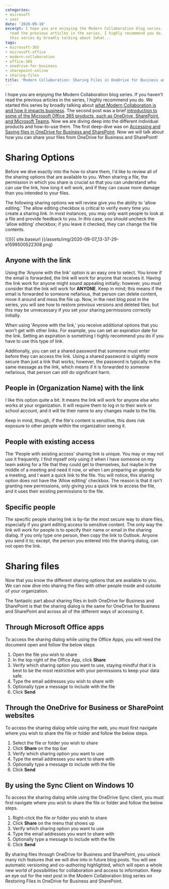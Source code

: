 ```yaml
---
categories:
- microsoft
- user
date: '2020-09-10'
excerpt: I hope you are enjoying the Modern Collaboration blog series. If you haven't
  read the previous articles in the series, I highly recommend you do. We started
  this series by broadly talking about [what...
tags:
- microsoft-365
- microsoft-office
- modern-collaboration
- office-365
- onedrive-for-business
- sharepoint-online
- sharing-files
title: 'Modern Collaboration: Sharing Files in OneDrive for Business and SharePoint'
---
```


I hope you are enjoying the Modern Collaboration blog series. If you haven't read the previous articles in the series, I highly recommend you do. We started this series by broadly talking about [what Modern Collaboration is and how it impacts business](https://mattblogsit.com/microsoft/what-is-modern-collaboration-and-how-does-it-impact-business). The second post was a brief [introduction to some of the Microsoft Office 365 products, such as OneDrive, SharePoint, and Microsoft Teams](https://mattblogsit.com/microsoft/modern-collaboration-with-microsoft-onedrive-sharepoint-and-teams). Now we are diving deep into the different individual products and how-to-use them. The first deep-dive was on [Accessing and Saving files in OneDrive for Business and SharePoint](https://mattblogsit.com/microsoft/modern-collaboration-accessing-and-saving-files-in-onedrive-for-business-and-sharepoint). Now we will talk about how you can share your files from OneDrive for Business and SharePoint!

# Sharing Options

Before we dive exactly into the how-to share them, I'd like to review all of the sharing options that are available to you. When sharing a file, the permission in which you share is crucial so that you can understand who can use the link, how long it will work, and if they can cause more damage than you intended to your files.

The following sharing options we will review give you the ability to 'allow editing.' The allow editing checkbox is critical to verify every time you create a sharing link. In most instances, you may only want people to look at a file and provide feedback to you. In this case, you should uncheck the 'allow editing' checkbox; if you leave it checked, they can change the file contents.

![]({{ site.baseurl }}/assets/img/2020-09-07_13-37-29-e1599500522308.png)

## Anyone with the link

Using the 'Anyone with the link' option is an easy one to select. You know if the email is forwarded, the link will work for anyone that receives it. Having the link work for anyone might sound appealing initially; however, you must consider that the link will work for **ANYONE**. Keep in mind; this means if the email is forwarded to someone nefarious, that person can delete content, move it around and mess the file up. Now, in the next blog post in the series, you will see how to restore previous versions and deleted files; but this may be unnecessary if you set your sharing permissions correctly initially.

When using 'Anyone with the link,' you receive additional options that you won't get with other links. For example, you can set an expiration date for the link. Setting an expiration is something I highly recommend you do if you have to use this type of link. 

Additionally, you can set a shared password that someone must enter before they can access the link. Using a shared password is slightly more secure than just a link that works; however, the password is typically in the same message as the link, which means if it is forwarded to someone nefarious, that person can still do significant harm.

## People in (Organization Name) with the link

I like this option quite a bit. It means the link will work for anyone else who works at your organization. It will require them to log in to their work or school account, and it will tie their name to any changes made to the file.

Keep in mind, though, if the file's content is sensitive, this does risk exposure to other people within the organization seeing it.

## People with existing access

The 'People with existing access' sharing link is unique. You may or may not use it frequently. I find myself only using it when I have someone on my team asking for a file that they could get to themselves, but maybe in the middle of a meeting and need it now, or when I am preparing an agenda for a meeting, and I want a quick link to the file. You will notice, this sharing option does not have the 'Allow editing' checkbox. The reason is that it isn't granting new permissions, only giving you a quick link to access the file, and it uses their existing permissions to the file.

## Specific people

The specific people sharing link is by-far the most secure way to share files, especially if you grant editing access to sensitive content. The only way the link will work for people is to specify their name or email in the sharing dialog. If you only type one person, then copy the link to Outlook. Anyone you send it to; except, the person you entered into the sharing dialog, can not open the link.

# Sharing files

Now that you know the different sharing options that are available to you. We can now dive into sharing the files with other people inside and outside of your organization.

The fantastic part about sharing files in both OneDrive for Business and SharePoint is that the sharing dialog is the same for OneDrive for Business and SharePoint and across all of the different ways of accessing it.

## Through Microsoft Office apps

To access the sharing dialog while using the Office Apps, you will need the document open and follow the below steps

1. Open the file you wish to share
2. In the top right of the Office App, click **Share**
3. Verify which sharing option you want to use, staying mindful that it is best to be the most restrictive with your permissions to keep your data safe.
4. Type the email addresses you wish to share with
5. Optionally type a message to include with the file
6. Click **Send**

## Through the OneDrive for Business or SharePoint websites

To access the sharing dialog while using the web, you must first navigate where you wish to share the file or folder and follow the below steps.

1. Select the file or folder you wish to share
2. Click **Share** on the top bar
3. Verify which sharing option you want to use
4. Type the email addresses you want to share with
5. Optionally type a message to include with the file
6. Click **Send**

## By using the Sync Client on Windows 10

To access the sharing dialog while using the OneDrive Sync client, you must first navigate where you wish to share the file or folder and follow the below steps.

1. Right-click the file or folder you wish to share
2. Click **Share** on the menu that shows up
3. Verify which sharing option you want to use
4. Type the email addresses you want to share with
5. Optionally type a message to include with the file
6. Click **Send**

By sharing files through OneDrive for Business and SharePoint, you unlock many rich features that we will dive into in future blog posts. You will see automatic versioning and co-authoring highlighted, which will open a whole new world of possibilities for collaboration and access to information. Keep an eye out for the next post in the Modern Collaboration blog series on Restoring Files in OneDrive for Business and SharePoint.